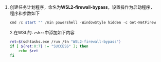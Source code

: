 1. 创建任务计划程序，命名为**WSL2-firewall-bypass**，设置操作为启动程序，程序和参数如下
   
   ```powershell
   cmd /c start "" /min powershell -WindowStyle hidden -c Get-NetFirewallRule -DisplayName 'WSL' | Get-NetFirewallInterfaceFilter -AssociatedNetFirewallRule ^|Set-NetFirewallInterfaceFilter -InterfaceAlias 'vEthernet (WSL)'
   ```
   
   2.在WSL的`.zshrc`中添加如下内容
   
   ```bash
   ret=$(schtasks.exe /run /tn "WSL2-firewall-bypass")
   if [ ${ret:0:7} != "SUCCESS" ]; then
       echo $ret
   fi
   ```
   
   
